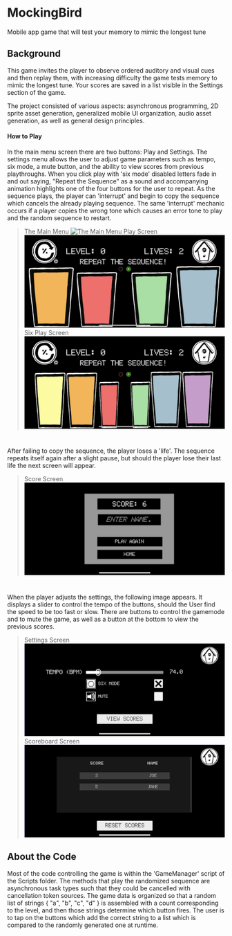 # MockingBird
Mobile app game that will test your memory to mimic the longest tune

## Background
This game invites the player to observe ordered auditory and visual cues and then replay them, with increasing difficulty the game tests memory to mimic the longest tune. Your scores are saved in a list visible in the Settings section of the game.

The project consisted of various aspects: asynchronous programming, 2D sprite asset generation, generalized mobile UI organization, audio asset generation, as well as general design principles.

#### How to Play
In the main menu screen there are two buttons: Play and Settings. The settings menu allows the user to adjust game parameters such as tempo, six mode, a mute button, and the ability to view scores from previous playthroughs. When you click play with 'six mode' disabled letters fade in and out saying, "Repeat the Sequence" as a sound and accompanying animation highlights one of the four buttons for the user to repeat. As the sequence plays, the player can 'interrupt' and begin to copy the sequence which cancels the already playing sequence. The same 'interrupt' mechanic occurs if a player copies the wrong tone which causes an error tone to play and the random sequence to restart. 


> The Main Menu
![The Main Menu](https://github.com/TognaBologna09/MockingBird/blob/main/IMG-1675.PNG)
> Play Screen
![](https://github.com/TognaBologna09/MockingBird/blob/main/IMG-1679.PNG)
> Six Play Screen
![](https://github.com/TognaBologna09/MockingBird/blob/main/IMG-1678.PNG)

 #
After failing to copy the sequence, the player loses a 'life'. The sequence repeats itself again after a slight pause, but should the player lose their last life the next screen will appear. 
> Score Screen
![](https://github.com/TognaBologna09/MockingBird/blob/main/IMG-1680.PNG)

# 
When the player adjusts the settings, the following image appears. It displays a slider to control the tempo of the buttons, should the User find the speed to be too fast or slow. There are buttons to control the gamemode and to mute the game, as well as a button at the bottom to view the previous scores.
> Settings Screen
![](https://github.com/TognaBologna09/MockingBird/blob/main/IMG-1676.PNG)
> Scoreboard Screen
![](https://github.com/TognaBologna09/MockingBird/blob/main/IMG-1677.PNG)

## About the Code
Most of the code controlling the game is within the 'GameManager' script of the Scripts folder. The methods that play the randomized sequence are asynchronous task types such that they could be cancelled with cancellation token sources. The game data is organized so that a random list of strings { "a", "b", "c", "d" } is assembled with a count corresponding to the level, and then those strings determine which button fires. The user is to tap on the buttons which add the correct string to a list which is compared to the randomly generated one at runtime.  
